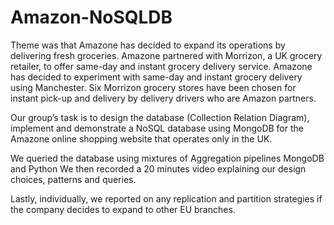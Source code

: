 # Amazon-NoSQLDB
Theme was that Amazone has decided to expand its operations by delivering fresh groceries. Amazone partnered with Morrizon, a UK grocery retailer, to offer same-day and instant grocery delivery service. Amazone has decided to experiment with same-day and instant grocery delivery using Manchester. Six Morrizon grocery stores have been chosen for instant pick-up and delivery by delivery drivers who are Amazon partners. 

Our group’s task is to design the database (Collection Relation Diagram), implement and demonstrate a NoSQL database using MongoDB for the Amazone online shopping website that operates only in the UK.

We queried the database using mixtures of Aggregation pipelines MongoDB and Python
We then recorded a 20 minutes video explaining our design choices, patterns and queries. 

Lastly, individually, we reported on any replication and partition strategies if the company decides to expand to other EU branches.
